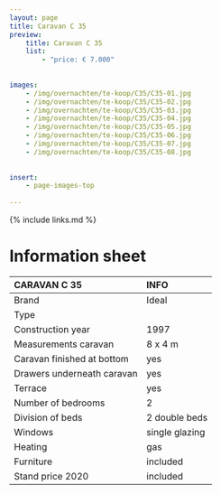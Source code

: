 ```yaml
---
layout: page
title: Caravan C 35
preview: 
    title: Caravan C 35
    list:
        - "price: € 7.000"
        
        
images:
    - /img/overnachten/te-koop/C35/C35-01.jpg
    - /img/overnachten/te-koop/C35/C35-02.jpg
    - /img/overnachten/te-koop/C35/C35-03.jpg
    - /img/overnachten/te-koop/C35/C35-04.jpg
    - /img/overnachten/te-koop/C35/C35-05.jpg
    - /img/overnachten/te-koop/C35/C35-06.jpg
    - /img/overnachten/te-koop/C35/C35-07.jpg
    - /img/overnachten/te-koop/C35/C35-08.jpg
    
    
insert:
    - page-images-top
    
---
```


{% include links.md %}



# Information sheet 

CARAVAN C 35                | INFO        | 
:---------------------------|:------------|
Brand                       |Ideal
Type                        |
Construction year           |1997
Measurements caravan        |8 x 4 m
Caravan finished at bottom  |yes
Drawers underneath caravan  |yes
Terrace                     |yes
Number of bedrooms          |2
Division of beds            |2 double beds
Windows                     |single glazing
Heating                     |gas
Furniture                   |included
Stand price 2020            |included
